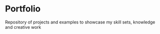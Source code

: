 # Portfolio
Repository of projects and examples to showcase my skill sets, knowledge and creative work
